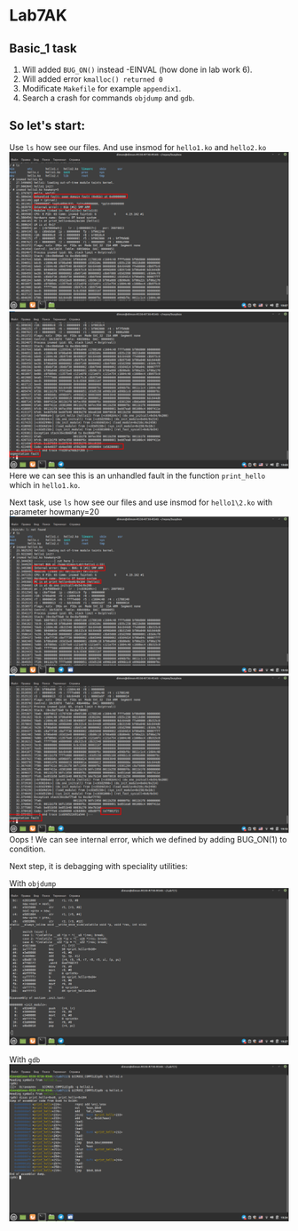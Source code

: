 # Lab7AK
##  Basic_1 task
1. Will added `BUG_ON()` instead -EINVAL (how done in lab work 6).
2. Will added error `kmalloc() returned 0`
3. Modificate `Makefile` for example `appendix1`.
4. Search a crash for commands `objdump` and `gdb`.
## So let's start:
Use `ls` how see our files. And use insmod for `hello1.ko` and `hello2.ko`
![](https://github.com/Threadripper1/Lab7AK/blob/main/images/1.png)
![](https://github.com/Threadripper1/Lab7AK/blob/main/images/2.png)
Here we can see this is an unhandled fault in the function `print_hello` which in `hello1.ko`.

Next task, use `ls` how see our files and use insmod for `hello1\2.ko` with parameter howmany=20
![](https://github.com/Threadripper1/Lab7AK/blob/main/images/3.png)
![](https://github.com/Threadripper1/Lab7AK/blob/main/images/4.png)
Oops ! We can see internal error, which we defined by adding BUG_ON(1) to condition.

Next step, it is debagging with speciality utilities:

With `objdump`
![](https://github.com/Threadripper1/Lab7AK/blob/main/images/5.png)

With `gdb`
![](https://github.com/Threadripper1/Lab7AK/blob/main/images/6.png)

